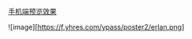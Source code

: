 [手机端预览效果](https://htmlpreview.github.io/?https://github.com/Xudake/poster/master/index.html)

![image][https://f.yhres.com/ypass/poster2/erlan.png]